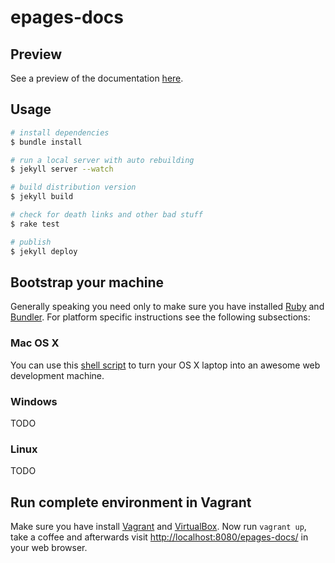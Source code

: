 # epages-docs

## Preview

See a preview of the documentation [here][epagesdocs].

## Usage

~~~ bash
# install dependencies
$ bundle install

# run a local server with auto rebuilding
$ jekyll server --watch

# build distribution version
$ jekyll build

# check for death links and other bad stuff
$ rake test

# publish
$ jekyll deploy
~~~

## Bootstrap your machine

Generally speaking you need only to make sure you have installed [Ruby][ruby] and [Bundler][bundler]. For platform specific instructions see the following subsections:

### Mac OS X

You can use this [shell script][bootstrap-macosx] to turn your OS X laptop into an awesome web development machine.

### Windows

TODO

### Linux

TODO

## Run complete environment in Vagrant

Make sure you have install [Vagrant][vagrant] and [VirtualBox][virtualbox]. Now run `vagrant up`, take a coffee and afterwards visit [http://localhost:8080/epages-docs/](http://localhost:8080/epages-docs/) in your web browser.

[epagesdocs]: http://epages-de.github.io/epages-docs/
[ruby]: https://www.ruby-lang.org/
[bundler]: http://bundler.io/

[bootstrap-macosx]: https://github.com/thoughtbot/laptop

[vagrant]: https://www.vagrantup.com/
[virtualbox]: https://www.virtualbox.org/
